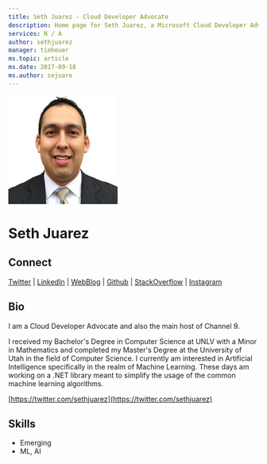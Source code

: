 ```yaml
---
title: Seth Juarez - Cloud Developer Advocate
description: Home page for Seth Juarez, a Microsoft Cloud Developer Advocate
services: N / A
author: sethjuarez
manager: timheuer
ms.topic: article
ms.date: 2017-09-18
ms.author: sejuare
---
```


![Image of Seth Juarez](media/profiles/seth-juarez.png)

# Seth Juarez


## Connect
[Twitter](https://twitter.com/sethjuarez) | [LinkedIn](https://linkedin.com/in/sethjuarez) | [WebBlog](https://sethjuarez.com) | [Github](https://github.com/sethjuarez) | [StackOverflow](https://stackoverflow.com/users/241111/seth-juarez) | [Instagram](https://www.instagram.com/sethfrijoles)

## Bio

I am a Cloud Developer Advocate and also the main host of Channel 9.

I received my Bachelor's Degree in Computer Science at UNLV with a Minor in Mathematics and completed my Master's Degree at the University of Utah in the field of Computer Science. I currently am interested in Artificial Intelligence specifically in the realm of Machine Learning. These days am working on a .NET library meant to simplify the usage of the common machine learning algorithms. 

 [https://twitter.com/sethjuarez](https://twitter.com/sethjuarez)

## Skills

* Emerging
* ML, AI



